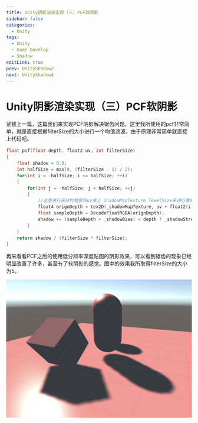 ```yaml
---
title: Unity阴影渲染实现（三）PCF软阴影
sidebar: false
categories:
  - Unity
tags:
  - Unity
  - Game Develop
  - Shadow
editLink: true
prev: UnityShadow2
next: UnityShadow4
---
```


# Unity阴影渲染实现（三）PCF软阴影

紧接上一篇，这篇我们来实现PCF阴影解决锯齿问题。这里我所使用的pcf非常简单，就是直接根据filterSize的大小进行一个均值滤波。由于原理非常简单就直接上代码吧。

```c
float pcf(float depth, float2 uv, int filterSize)
{
    float shadow = 0.0;
    int halfSize = max(0, (filterSize - 1) / 2);
    for(int i = -halfSize; i <= halfSize; ++i)
    {
        for(int j = -halfSize; j < halfSize; ++j)
        {
            //这里进行采样时需要将uv乘上_shadowMapTexture_TexelSize来进行像素点偏移的采样
            float4 orignDepth = tex2D(_shadowMapTexture, uv + float2(i, j) * _shadowMapTexture_TexelSize.xy);
            float sampleDepth = DecodeFloatRGBA(orignDepth);
            shadow += (sampleDepth + _shadowBias) < depth ? _shadowStrength : 1;
        }
    }
    return shadow / (filterSize * filterSize);
}
```

再来看看PCF之后的使用低分辨率深度贴图的阴影效果，可以看到锯齿的现象已经明显改善了许多，甚至有了软阴影的感觉。图中的效果我所取得filterSize的大小为5。

![pcf shadow](./resource/pcfshadow.png)
